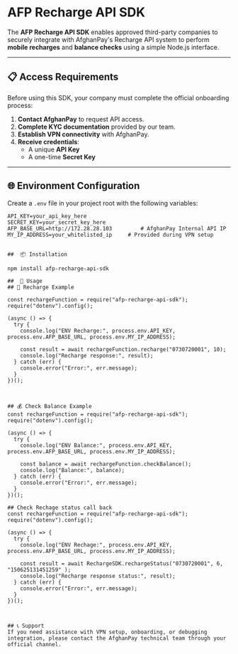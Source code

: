 # AFP Recharge API SDK

The **AFP Recharge API SDK** enables approved third-party companies to securely integrate with AfghanPay's Recharge API system to perform **mobile recharges** and **balance checks** using a simple Node.js interface.

---

## 📋 Access Requirements

Before using this SDK, your company must complete the official onboarding process:

1. **Contact AfghanPay** to request API access.
2. **Complete KYC documentation** provided by our team.
3. **Establish VPN connectivity** with AfghanPay.
4. **Receive credentials**:
   - A unique **API Key**
   - A one-time **Secret Key**

---

## 🌐 Environment Configuration

Create a `.env` file in your project root with the following variables:

```env
API_KEY=your_api_key_here
SECRET_KEY=your_secret_key_here
AFP_BASE_URL=http://172.28.28.103         # AfghanPay Internal API IP
MY_IP_ADDRESS=your_whitelisted_ip     # Provided during VPN setup


##  📦 Installation

npm install afp-recharge-api-sdk

##  🚀 Usage
## 🔋 Recharge Example

const rechargeFunction = require("afp-recharge-api-sdk");
require("dotenv").config();

(async () => {
  try {
    console.log("ENV Recharge:", process.env.API_KEY, process.env.AFP_BASE_URL, process.env.MY_IP_ADDRESS);

    const result = await rechargeFunction.recharge("0730720001", 10);
    console.log("Recharge response:", result);
  } catch (err) {
    console.error("Error:", err.message);
  }
})();



## 💰 Check Balance Example
const rechargeFunction = require("afp-recharge-api-sdk");
require("dotenv").config();

(async () => {
  try {
    console.log("ENV Balance:", process.env.API_KEY, process.env.AFP_BASE_URL, process.env.MY_IP_ADDRESS);

    const balance = await rechargeFunction.checkBalance();
    console.log("Balance:", balance);
  } catch (err) {
    console.error("Error:", err.message);
  }
})();

## Check Rechage status call back
const rechargeFunction = require("afp-recharge-api-sdk");
require("dotenv").config();

(async () => {
  try {
    console.log("ENV Rechage:", process.env.API_KEY, process.env.AFP_BASE_URL, process.env.MY_IP_ADDRESS);

    const result = await RechargeSDK.rechargeStatus("0730720001", 6, "150625131451259" );
    console.log("Recharge response status:", result);
  } catch (err) {
    console.error("Error:", err.message);
  }
})();



## 📞 Support
If you need assistance with VPN setup, onboarding, or debugging integration, please contact the AfghanPay technical team through your official channel.

